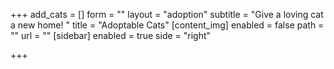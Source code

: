 +++
add_cats = []
form = ""
layout = "adoption"
subtitle = "Give a loving cat a new home! "
title = "Adoptable Cats"
[content_img]
enabled = false
path = ""
url = ""
[sidebar]
enabled = true
side = "right"

+++
